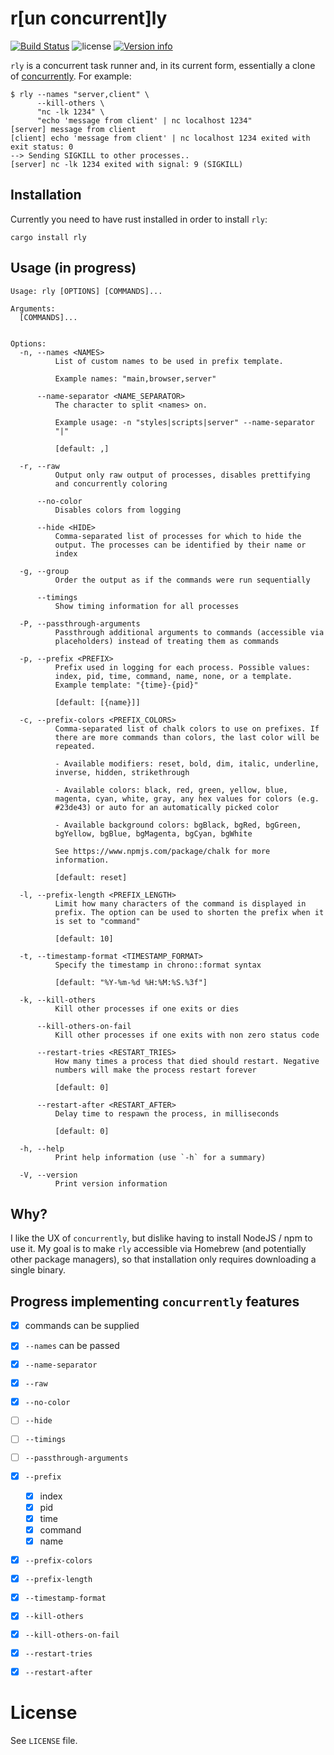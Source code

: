 <p align="center">
  <h1>r[un concurrent]ly</h1>
  <a href="https://github.com/x3ro/rly/actions/workflows/ci.yml"><img src="https://github.com/x3ro/rly/actions/workflows/ci.yml/badge.svg?branch=main" alt="Build Status"></a>
  <img src="https://img.shields.io/crates/l/rly.svg" alt="license">
  <a href="https://crates.io/crates/rly"><img src="https://img.shields.io/crates/v/rly.svg?colorB=319e8c" alt="Version info"></a><br>
</p>

`rly` is a concurrent task runner and, in its current form, essentially a clone of [concurrently](https://github.com/open-cli-tools/concurrently). For example:

```
$ rly --names "server,client" \
      --kill-others \
      "nc -lk 1234" \
      "echo 'message from client' | nc localhost 1234"
[server] message from client
[client] echo 'message from client' | nc localhost 1234 exited with exit status: 0
--> Sending SIGKILL to other processes..
[server] nc -lk 1234 exited with signal: 9 (SIGKILL)
```

## Installation

Currently you need to have rust installed in order to install `rly`: 

```
cargo install rly
```

## Usage (in progress)

```
Usage: rly [OPTIONS] [COMMANDS]...

Arguments:
  [COMMANDS]...


Options:
  -n, --names <NAMES>
          List of custom names to be used in prefix template.

          Example names: "main,browser,server"

      --name-separator <NAME_SEPARATOR>
          The character to split <names> on.

          Example usage: -n "styles|scripts|server" --name-separator
          "|"

          [default: ,]

  -r, --raw
          Output only raw output of processes, disables prettifying
          and concurrently coloring

      --no-color
          Disables colors from logging

      --hide <HIDE>
          Comma-separated list of processes for which to hide the
          output. The processes can be identified by their name or
          index

  -g, --group
          Order the output as if the commands were run sequentially

      --timings
          Show timing information for all processes

  -P, --passthrough-arguments
          Passthrough additional arguments to commands (accessible via
          placeholders) instead of treating them as commands

  -p, --prefix <PREFIX>
          Prefix used in logging for each process. Possible values:
          index, pid, time, command, name, none, or a template.
          Example template: "{time}-{pid}"

          [default: [{name}]]

  -c, --prefix-colors <PREFIX_COLORS>
          Comma-separated list of chalk colors to use on prefixes. If
          there are more commands than colors, the last color will be
          repeated.

          - Available modifiers: reset, bold, dim, italic, underline,
          inverse, hidden, strikethrough

          - Available colors: black, red, green, yellow, blue,
          magenta, cyan, white, gray, any hex values for colors (e.g.
          #23de43) or auto for an automatically picked color

          - Available background colors: bgBlack, bgRed, bgGreen,
          bgYellow, bgBlue, bgMagenta, bgCyan, bgWhite

          See https://www.npmjs.com/package/chalk for more
          information.

          [default: reset]

  -l, --prefix-length <PREFIX_LENGTH>
          Limit how many characters of the command is displayed in
          prefix. The option can be used to shorten the prefix when it
          is set to "command"

          [default: 10]

  -t, --timestamp-format <TIMESTAMP_FORMAT>
          Specify the timestamp in chrono::format syntax

          [default: "%Y-%m-%d %H:%M:%S.%3f"]

  -k, --kill-others
          Kill other processes if one exits or dies

      --kill-others-on-fail
          Kill other processes if one exits with non zero status code

      --restart-tries <RESTART_TRIES>
          How many times a process that died should restart. Negative
          numbers will make the process restart forever

          [default: 0]

      --restart-after <RESTART_AFTER>
          Delay time to respawn the process, in milliseconds

          [default: 0]

  -h, --help
          Print help information (use `-h` for a summary)

  -V, --version
          Print version information
```

## Why?

I like the UX of `concurrently`, but dislike having to install NodeJS / npm to use it. My goal is to make `rly` accessible via Homebrew (and potentially other package managers), so that installation only requires downloading a single binary. 


## Progress implementing `concurrently` features

- [x] commands can be supplied
- [x] `--names` can be passed
- [x] `--name-separator`
- [x] `--raw`
- [x] `--no-color`
- [ ] `--hide`
- [ ] `--timings`
- [ ] `--passthrough-arguments`
- [x] `--prefix`
  - [x] index
  - [x] pid
  - [x] time
  - [x] command
  - [x] name
- [x] `--prefix-colors`
- [x] `--prefix-length`
- [x] `--timestamp-format`
- [x] `--kill-others`
- [x] `--kill-others-on-fail`
- [x] `--restart-tries`
- [x] `--restart-after`


# License

See `LICENSE` file.
